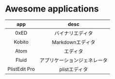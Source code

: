 # Awesome applications

| app           | desc                         |
|:-------------:|:----------------------------:|
| 0xED          | バイナリエディタ             |
| Kobito        | Markdownエディタ             |
| Atom          | エディタ                     |
| Fluid         | アプリケーションジェネレータ |
| PlistEdit Pro | plistエディタ                |
